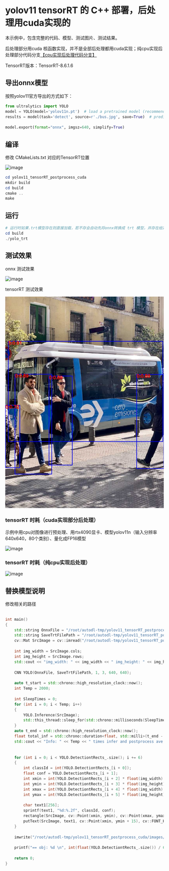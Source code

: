 # yolov11 tensorRT 的 C++ 部署，后处理用cuda实现的

本示例中，包含完整的代码、模型、测试图片、测试结果。

后处理部分用cuda 核函数实现，并不是全部后处理都用cuda实现；纯cpu实现后处理部分代码分支[【cpu实现后处理代码分支】](https://github.com/cqu20160901/yolov11_tensorRT_postprocess_cuda/tree/yolov11_postprocess_cpu)

TensorRT版本：TensorRT-8.6.1.6

## 导出onnx模型

按照yolov11官方导出的方式如下：

```python
from ultralytics import YOLO
model = YOLO(model='yolov11n.pt')  # load a pretrained model (recommended for training)
results = model(task='detect', source=r'./bus.jpg', save=True)  # predict on an image

model.export(format="onnx", imgsz=640, simplify=True)

```

## 编译

修改 CMakeLists.txt 对应的TensorRT位置

![image](https://github.com/user-attachments/assets/ac92b3d7-855a-40ac-9b5f-a3fabd262634)


```powershell
cd yolov11_tensorRT_postprocess_cuda
mkdir build
cd build
cmake ..
make
```

## 运行

```powershell
# 运行时如果.trt模型存在则直接加载，若不存会自动先将onnx转换成 trt 模型，并存在给定的位置，然后运行推理。
cd build
./yolo_trt
```

## 测试效果

onnx 测试效果

![image](https://github.com/user-attachments/assets/da904ce0-4e0c-414e-9339-39dca4747328)

tensorRT 测试效果

![image](https://github.com/cqu20160901/yolov11_tensorRT_postprocess_cuda/blob/main/images/result.jpg)

### tensorRT 时耗（cuda实现部分后处理）

示例中用cpu对图像进行预处理、用rtx4090显卡、模型yolov11n（输入分辨率640x640，80个类别）、量化成FP16模型

![image](https://github.com/user-attachments/assets/4522185b-9064-4489-8022-8304c61ba82d)

### tensorRT 时耗（纯cpu实现后处理）
![image](https://github.com/user-attachments/assets/bbbc6777-d3e3-4349-b623-4f0f78e39910)



## 替换模型说明

修改相关的路径
```cpp

int main()
{
    std::string OnnxFile = "/root/autodl-tmp/yolov11_tensorRT_postprocess_cuda/models/yolov11n.onnx";
    std::string SaveTrtFilePath = "/root/autodl-tmp/yolov11_tensorRT_postprocess_cuda/models/yolov11n.trt";
    cv::Mat SrcImage = cv::imread("/root/autodl-tmp/yolov11_tensorRT_postprocess_cuda/images/test.jpg");

    int img_width = SrcImage.cols;
    int img_height = SrcImage.rows;
    std::cout << "img_width: " << img_width << " img_height: " << img_height << std::endl;

    CNN YOLO(OnnxFile, SaveTrtFilePath, 1, 3, 640, 640);
    
    auto t_start = std::chrono::high_resolution_clock::now();
    int Temp = 2000;
    
    int SleepTimes = 0;
    for (int i = 0; i < Temp; i++)
    {
        YOLO.Inference(SrcImage);
        std::this_thread::sleep_for(std::chrono::milliseconds(SleepTimes));
    }
    auto t_end = std::chrono::high_resolution_clock::now();
    float total_inf = std::chrono::duration<float, std::milli>(t_end - t_start).count();
    std::cout << "Info: " << Temp << " times infer and postprocess ave cost: " << total_inf / float(Temp) - SleepTimes << " ms." << std::endl;


    for (int i = 0; i < YOLO.DetectiontRects_.size(); i += 6)
    {
        int classId = int(YOLO.DetectiontRects_[i + 0]);
        float conf = YOLO.DetectiontRects_[i + 1];
        int xmin = int(YOLO.DetectiontRects_[i + 2] * float(img_width) + 0.5);
        int ymin = int(YOLO.DetectiontRects_[i + 3] * float(img_height) + 0.5);
        int xmax = int(YOLO.DetectiontRects_[i + 4] * float(img_width) + 0.5);
        int ymax = int(YOLO.DetectiontRects_[i + 5] * float(img_height) + 0.5);

        char text1[256];
        sprintf(text1, "%d:%.2f", classId, conf);
        rectangle(SrcImage, cv::Point(xmin, ymin), cv::Point(xmax, ymax), cv::Scalar(255, 0, 0), 2);
        putText(SrcImage, text1, cv::Point(xmin, ymin + 15), cv::FONT_HERSHEY_SIMPLEX, 0.7, cv::Scalar(0, 0, 255), 2);
    }

    imwrite("/root/autodl-tmp/yolov11_tensorRT_postprocess_cuda/images/result.jpg", SrcImage);

    printf("== obj: %d \n", int(float(YOLO.DetectiontRects_.size()) / 6.0));

    return 0;
}

```
